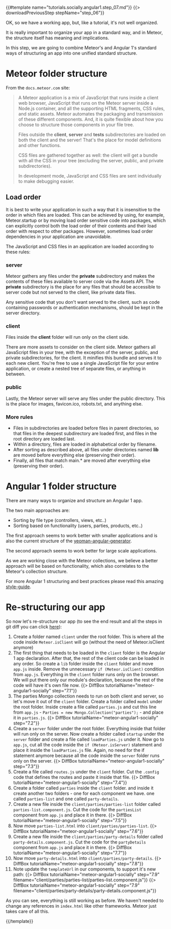 {{#template name="tutorials.socially.angular1.step_07.md"}}
{{> downloadPreviousStep stepName="step_06"}}

OK, so we have a working app, but, like a tutorial, it's not well organized.

It is really important to organize your app in a standard way, and in Meteor, the structure itself has meaning and implications.

In this step, we are going to combine Meteor's and Angular 1's standard ways of structuring an app into one unified standard structure.


# Meteor folder structure

From the `docs.meteor.com` site:

> A Meteor application is a mix of JavaScript that runs inside a client web browser, JavaScript that runs on the Meteor server inside a Node.js container, and all the supporting HTML fragments, CSS rules, and static assets.
> Meteor automates the packaging and transmission of these different components. And, it is quite flexible about how you choose to structure those components in your file tree.
>
> Files outside the **client**, **server** and **tests** subdirectories are loaded on both the client and the server!
> That's the place for model definitions and other functions.
>
> CSS files are gathered together as well: the client will get a bundle with all the CSS in your tree (excluding the server, public, and private subdirectories).
>
> In development mode, JavaScript and CSS files are sent individually to make debugging easier.

## Load order

It is best to write your application in such a way that it is insensitive to the order in which files are loaded. This can be achieved by using, for example, Meteor.startup or by moving load order sensitive code into packages, which can explicitly control both the load order of their contents and their load order with respect to other packages.
However, sometimes load order dependencies in your application are unavoidable.

The JavaScript and CSS files in an application are loaded according to these rules:

### server

Meteor gathers any files under the **private** subdirectory and makes the contents of these files available to server code via the Assets API. The **private** subdirectory is the place for any files that should be accessible to server code but not served to the client, like private data files.

Any sensitive code that you don't want served to the client, such as code containing passwords or authentication mechanisms, should be kept in the server directory.

### client

Files inside the **client** folder will run only on the client side.

There are more assets to consider on the client side. Meteor gathers all JavaScript files in your tree, with the exception of the server, public, and private subdirectories, for the client. It minifies this bundle and serves it to each new client. You're free to use a single JavaScript file for your entire application, or create a nested tree of separate files, or anything in between.

### public

Lastly, the Meteor server will serve any files under the public directory. This is the place for images, favicon.ico, robots.txt, and anything else.

### More rules

* Files in subdirectories are loaded before files in parent directories, so that files in the deepest subdirectory are loaded first, and files in the root directory are loaded last.
* Within a directory, files are loaded in alphabetical order by filename.
* After sorting as described above, all files under directories named **lib** are moved before everything else (preserving their order).
* Finally, all files that match main.* are moved after everything else (preserving their order).


# Angular 1 folder structure

There are many ways to organize and structure an Angular 1 app.

The two main approaches are:

* Sorting by file type (controllers, views, etc..)
* Sorting based on functionality (users, parties, products, etc..)

The first approach seems to work better with smaller applications and is also the current structure of the [yeoman-angular-generator](https://github.com/yeoman/generator-angular).

The second approach seems to work better for large scale applications.

As we are working close with the Meteor collections, we believe a better approach will be based on functionality, which also correlates to the Meteor's collection structure.

For more Angular 1 structuring and best practices please read this amazing [style-guide](https://github.com/johnpapa/angularjs-styleguide#application-structure).


# Re-structuring our app

So now let's re-structure our app (to see the end result and all the steps in git diff you can click [here](https://github.com/Urigo/meteor-angular-socially/compare/step_06...step_07)):

1. Create a folder named `client` under the root folder.  This is where all the code inside `Meteor.isClient` will go (without the need of Meteor.isClient anymore)
2. The first thing that needs to be loaded in the `client` folder is the Angular 1 app declaration. After that, the rest of the client code can be loaded in any order. So create a `lib` folder inside the `client` folder and move `app.js` inside. Remove the unnecessary `if (Meteor.isClient)` condition from `app.js`. Everything in the `client` folder runs only on the browser. We will put there only our module's declaration, because the rest of the code will have it's own file now.
{{> DiffBox tutorialName="meteor-angular1-socially" step="7.1"}}
3. The parties Mongo collection needs to run on both client and server, so let's move it out of the `client` folder. Create a folder called `model` under the root folder. Inside create a file called `parties.js` and cut this line from `app.js` - `Parties = new Mongo.Collection("parties");` - and place it in `parties.js`.
{{> DiffBox tutorialName="meteor-angular1-socially" step="7.2"}}
4. Create a `server` folder under the root folder. Everything inside that folder will run only on the server. Now create a folder called `startup` under the `server` folder and create a file called `loadParties.js` under it. Now go to `app.js`, cut all the code inside the `if (Meteor.isServer)` statement and place it inside the `loadParties.js` file. Again, no need for the if statement anymore because all the code inside the `server` folder runs only on the server.
{{> DiffBox tutorialName="meteor-angular1-socially" step="7.3"}}
5. Create a file called `routes.js` under the `client` folder. Cut the `.config` code that defines the routes and paste it inside that file.
{{> DiffBox tutorialName="meteor-angular1-socially" step="7.4"}}
6. Create a folder called `parties` inside the `client` folder. and inside it create another two folders - one for each component we have. one called `parties-list` and one called `party-details`.
7. Create a new file inside the `client/parties/parties-list` folder called `parties-list.component.js`. Cut the code for the `partiesList` component from `app.js` and place it in there.
{{> DiffBox tutorialName="meteor-angular1-socially" step="7.5"}}
8. Now move `parties-list.html` into `client/parties/parties-list`.
{{> DiffBox tutorialName="meteor-angular1-socially" step="7.6"}}
9. Create a new file inside the `client/parties/party-details` folder called `party-details.component.js`. Cut the code for the `partyDetails` component from `app.js` and place it in there.
{{> DiffBox tutorialName="meteor-angular1-socially" step="7.7"}}
10. Now move `party-details.html` into `client/parties/party-details`.
{{> DiffBox tutorialName="meteor-angular1-socially" step="7.8"}}
11. Note update the `templateUrl` in our components, to support it's new path:
{{> DiffBox tutorialName="meteor-angular1-socially" step="7.9" filename="client/parties/parties-list/parties-list.component.js"}}
{{> DiffBox tutorialName="meteor-angular1-socially" step="7.9" filename="client/parties/party-details/party-details.component.js"}}

As you can see, everything is still working as before.
We haven't needed to change any references in `index.html` like other frameworks. Meteor just takes care of all this.

{{/template}}